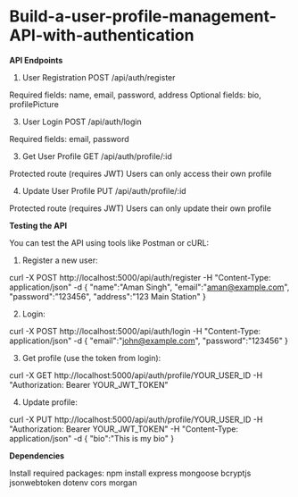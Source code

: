 # Build-a-user-profile-management-API-with-authentication



**API Endpoints**


1. User Registration
POST /api/auth/register

Required fields: name, email, password, address
Optional fields: bio, profilePicture

3. User Login
POST /api/auth/login

Required fields: email, password

3. Get User Profile
GET /api/auth/profile/:id

Protected route (requires JWT)
Users can only access their own profile

4. Update User Profile
PUT /api/auth/profile/:id

Protected route (requires JWT)
Users can only update their own profile


**Testing the API**


You can test the API using tools like Postman or cURL:

1. Register a new user:

curl -X POST http://localhost:5000/api/auth/register 
  -H  "Content-Type: application/json" 
  -d  {
       "name":"Aman Singh",
       "email":"aman@example.com",
       "password":"123456",
       "address":"123 Main Station"
    }
    
2. Login:

curl -X POST http://localhost:5000/api/auth/login 
  -H "Content-Type: application/json" 
  -d  {
        "email":"john@example.com",
        "password":"123456"
      }
      
3. Get profile (use the token from login):

curl -X GET http://localhost:5000/api/auth/profile/YOUR_USER_ID 
  -H "Authorization: Bearer YOUR_JWT_TOKEN"
  
4. Update profile:

curl -X PUT http://localhost:5000/api/auth/profile/YOUR_USER_ID 
  -H "Authorization: Bearer YOUR_JWT_TOKEN" 
  -H "Content-Type: application/json" 
  -d  {
       "bio":"This is my bio"
      }

      
**Dependencies**

Install required packages:
npm install express mongoose bcryptjs jsonwebtoken dotenv cors morgan

